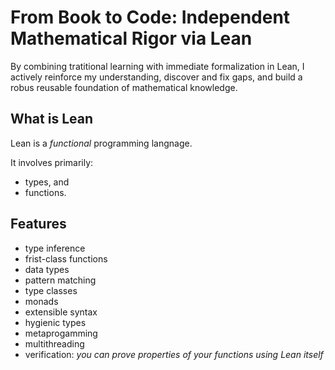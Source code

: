 # From Book to Code: Independent Mathematical Rigor via Lean

By combining tratitional learning with immediate formalization in Lean, I actively reinforce my understanding, discover and fix gaps, and build a robus reusable foundation of mathematical knowledge.

## What is Lean

Lean is a _functional_ programming langnage.

It involves primarily:

- types, and
- functions.

## Features

- type inference
- frist-class functions
- data types
- pattern matching
- type classes
- monads
- extensible syntax
- hygienic types
- metaprogamming
- multithreading
- verification: _you can prove properties of your functions using Lean itself_